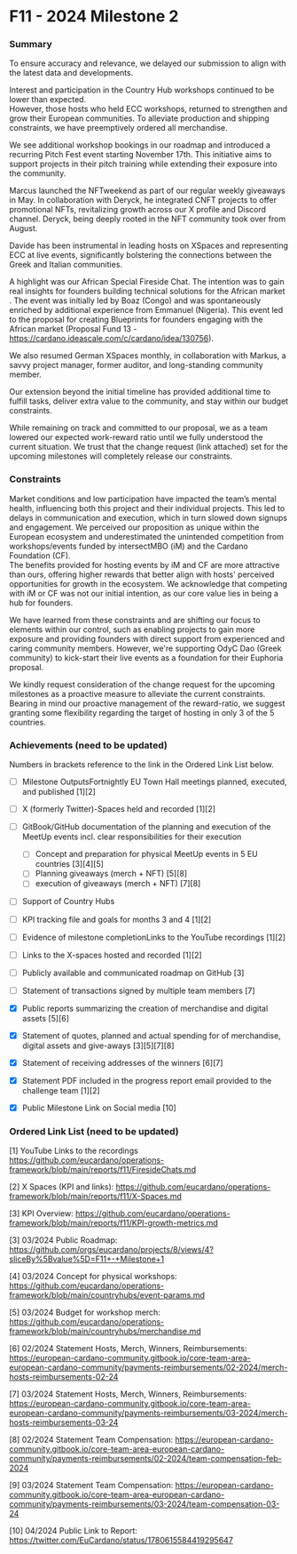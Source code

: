 # F11 - 2024 Milestone 2


### Summary

To ensure accuracy and relevance, we delayed our submission to align with the latest data and developments.

Interest and participation in the Country Hub workshops continued to be lower than expected.  
However, those hosts who held ECC workshops, returned to strengthen and grow their European communities. To alleviate production and shipping constraints, we have preemptively ordered all merchandise.  

We see additional workshop bookings in our roadmap and introduced a recurring Pitch Fest event starting November 17th. This initiative aims to support projects in their pitch training while extending their exposure into the community.   

Marcus launched the NFTweekend as part of our regular weekly giveaways in May. In collaboration with Deryck, he integrated CNFT projects to offer promotional NFTs, revitalizing growth across our X profile and Discord channel. Deryck, being deeply rooted in the NFT community took over from August.  

Davide has been instrumental in leading hosts on XSpaces and representing ECC at live events, significantly bolstering the connections between the Greek and Italian communities.  

A highlight was our African Special Fireside Chat. The intention was to gain real insights for founders building technical solutions for the African market . The event was initially led by Boaz (Congo) and was spontaneously enriched by additional experience from Emmanuel (Nigeria). 
This event led to the proposal for creating Blueprints for founders engaging with the African market (Proposal Fund 13 - https://cardano.ideascale.com/c/cardano/idea/130756).  

We also resumed German XSpaces monthly, in collaboration with Markus, a savvy project manager, former auditor, and long-standing community member.   

Our extension beyond the initial timeline has provided additional time to fulfill tasks, deliver extra value to the community, and stay within our budget constraints.

While remaining on track and committed to our proposal, we as a team lowered our expected work-reward ratio until we fully understood the current situation. We trust that the change request (link attached) set for the upcoming milestones will completely release our constraints.


### Constraints

Market conditions and low participation have impacted the team’s mental health, influencing both this project and their individual projects. This led to delays in communication and execution, which in turn slowed down signups and engagement.
We perceived our proposition as unique within the European ecosystem and underestimated the unintended competition from workshops/events funded by intersectMBO (iM) and the Cardano Foundation (CF).   
The benefits provided for hosting events by iM and CF are more attractive than ours, offering higher rewards that better align with hosts' perceived opportunities for growth in the ecosystem. We acknowledge that competing with iM or CF was not our initial intention, as our core value lies in being a hub for founders.  

We have learned from these constraints and are shifting our focus to elements within our control, such as enabling projects to gain more exposure and providing founders with direct support from experienced and caring community members. However, we're supporting OdyC Dao (Greek community) to kick-start their live events as a foundation for their Euphoria proposal.   

We kindly request consideration of the change request for the upcoming milestones as a proactive measure to alleviate the current constraints. Bearing in mind our proactive management of the reward-ratio, we suggest granting some flexibility regarding the target of hosting in only 3 of the 5 countries.


### Achievements (need to be updated)

Numbers in brackets reference to the link in the Ordered Link List below.

- [ ] Milestone OutputsFortnightly EU Town Hall meetings planned, executed, and published [1][2]
- [ ] X (formerly Twitter)-Spaces held and recorded [1][2]
- [ ] GitBook/GitHub documentation of the planning and execution of the MeetUp events incl. clear responsibilities for their execution  
  - [ ] Concept and preparation for physical MeetUp events in 5 EU countries [3][4][5] 
  - [ ] Planning giveaways (merch + NFT) [5][8]
  - [ ] execution of giveaways (merch + NFT) [7][8]

- [ ] Support of Country Hubs
- [ ] KPI tracking file and goals for months 3 and 4 [1][2]
- [ ] Evidence of milestone completionLinks to the YouTube recordings [1][2]
- [ ] Links to the X-spaces hosted and recorded [1][2]
- [ ] Publicly available and communicated roadmap on GitHub [3]
- [ ] Statement of transactions signed by multiple team members [7]
- [x] Public reports summarizing the creation of merchandise and digital assets [5][6]
- [x] Statement of quotes, planned and actual spending for of merchandise, digital assets and give-aways [3][5][7][8]
- [x] Statement of receiving addresses of the winners [6][7]
- [x] Statement PDF included in the progress report email provided to the challenge team [1][2]
- [x] Public Milestone Link on Social media [10]


### Ordered Link List (need to be updated)

[1] YouTube Links to the recordings https://github.com/eucardano/operations-framework/blob/main/reports/f11/FiresideChats.md

[2] X Spaces (KPI and links): https://github.com/eucardano/operations-framework/blob/main/reports/f11/X-Spaces.md

[3] KPI Overview: https://github.com/eucardano/operations-framework/blob/main/reports/f11/KPI-growth-metrics.md



[3] 03/2024 Public Roadmap: https://github.com/orgs/eucardano/projects/8/views/4?sliceBy%5Bvalue%5D=F11+-+Milestone+1

[4] 03/2024 Concept for physical workshops: https://github.com/eucardano/operations-framework/blob/main/countryhubs/event-params.md

[5] 03/2024 Budget for workshop merch: https://github.com/eucardano/operations-framework/blob/main/countryhubs/merchandise.md

[6] 02/2024 Statement Hosts, Merch, Winners, Reimbursements: https://european-cardano-community.gitbook.io/core-team-area-european-cardano-community/payments-reimbursements/02-2024/merch-hosts-reimbursements-02-24

[7] 03/2024 Statement Hosts, Merch, Winners, Reimbursements: https://european-cardano-community.gitbook.io/core-team-area-european-cardano-community/payments-reimbursements/03-2024/merch-hosts-reimbursements-03-24

[8] 02/2024 Statement Team Compensation: https://european-cardano-community.gitbook.io/core-team-area-european-cardano-community/payments-reimbursements/02-2024/team-compensation-feb-2024  

[9] 03/2024 Statement Team Compensation: https://european-cardano-community.gitbook.io/core-team-area-european-cardano-community/payments-reimbursements/03-2024/team-compensation-03-24

[10] 04/2024 Public Link to Report: https://twitter.com/EuCardano/status/1780615584419295647

